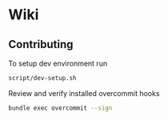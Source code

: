 # Wiki

## Contributing
To setup dev environment run
```bash
script/dev-setup.sh
```

Review and verify installed overcommit hooks
```bash
bundle exec overcommit --sign
```
